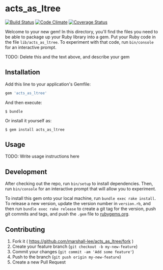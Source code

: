 # acts_as_ltree

[![Build Status](https://travis-ci.org/marshall-lee/acts_as_ltree.svg)](https://travis-ci.org/marshall-lee/acts_as_ltree)
[![Code Climate](https://codeclimate.com/github/marshall-lee/acts_as_ltree/badges/gpa.svg)](https://codeclimate.com/github/marshall-lee/acts_as_ltree)
[![Coverage Status](https://coveralls.io/repos/marshall-lee/acts_as_ltree/badge.svg)](https://coveralls.io/r/marshall-lee/acts_as_ltree)

Welcome to your new gem! In this directory, you'll find the files you need to be able to package up your Ruby library into a gem. Put your Ruby code in the file `lib/acts_as_ltree`. To experiment with that code, run `bin/console` for an interactive prompt.

TODO: Delete this and the text above, and describe your gem

## Installation

Add this line to your application's Gemfile:

```ruby
gem 'acts_as_ltree'
```

And then execute:

    $ bundle

Or install it yourself as:

    $ gem install acts_as_ltree

## Usage

TODO: Write usage instructions here

## Development

After checking out the repo, run `bin/setup` to install dependencies. Then, run `bin/console` for an interactive prompt that will allow you to experiment. 

To install this gem onto your local machine, run `bundle exec rake install`. To release a new version, update the version number in `version.rb`, and then run `bundle exec rake release` to create a git tag for the version, push git commits and tags, and push the `.gem` file to [rubygems.org](https://rubygems.org).

## Contributing

1. Fork it ( https://github.com/marshall-lee/acts_as_ltree/fork )
2. Create your feature branch (`git checkout -b my-new-feature`)
3. Commit your changes (`git commit -am 'Add some feature'`)
4. Push to the branch (`git push origin my-new-feature`)
5. Create a new Pull Request

